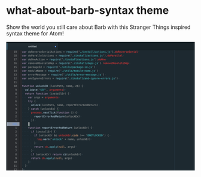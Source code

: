 # what-about-barb-syntax theme

Show the world you still care about Barb with this Stranger Things inspired syntax theme for Atom!

![Javascript](./screenshots/js.png)